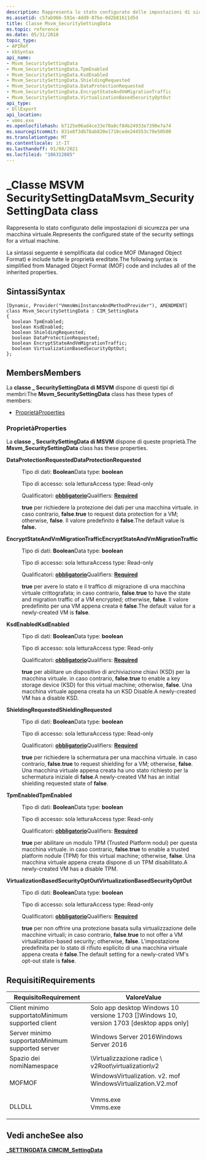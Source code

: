 ```yaml
---
description: Rappresenta lo stato configurato delle impostazioni di sicurezza per.
ms.assetid: c57ab966-591e-4dd9-87be-0d2b81611d5d
title: Classe Msvm_SecuritySettingData
ms.topic: reference
ms.date: 05/31/2018
topic_type:
- APIRef
- kbSyntax
api_name:
- Msvm_SecuritySettingData
- Msvm_SecuritySettingData.TpmEnabled
- Msvm_SecuritySettingData.KsdEnabled
- Msvm_SecuritySettingData.ShieldingRequested
- Msvm_SecuritySettingData.DataProtectionRequested
- Msvm_SecuritySettingData.EncryptStateAndVmMigrationTraffic
- Msvm_SecuritySettingData.VirtualizationBasedSecurityOptOut
api_type:
- DllExport
api_location:
- vmms.exe
ms.openlocfilehash: b7125e06ad4ce33e70a8cf84b24933e7390e7a74
ms.sourcegitcommit: 831e8f3db78ab820e1710cede244553c70e50500
ms.translationtype: MT
ms.contentlocale: it-IT
ms.lasthandoff: 01/08/2021
ms.locfileid: "106312885"
---
```

# <a name="msvm_securitysettingdata-class"></a><span data-ttu-id="15125-103">\_Classe MSVM SecuritySettingData</span><span class="sxs-lookup"><span data-stu-id="15125-103">Msvm\_SecuritySettingData class</span></span>

<span data-ttu-id="15125-104">Rappresenta lo stato configurato delle impostazioni di sicurezza per una macchina virtuale.</span><span class="sxs-lookup"><span data-stu-id="15125-104">Represents the configured state of the security settings for a virtual machine.</span></span>

<span data-ttu-id="15125-105">La sintassi seguente è semplificata dal codice MOF (Managed Object Format) e include tutte le proprietà ereditate.</span><span class="sxs-lookup"><span data-stu-id="15125-105">The following syntax is simplified from Managed Object Format (MOF) code and includes all of the inherited properties.</span></span>

## <a name="syntax"></a><span data-ttu-id="15125-106">Sintassi</span><span class="sxs-lookup"><span data-stu-id="15125-106">Syntax</span></span>

``` syntax
[Dynamic, Provider("VmmsWmiInstanceAndMethodProvider"), AMENDMENT]
class Msvm_SecuritySettingData : CIM_SettingData
{
  boolean TpmEnabled;
  boolean KsdEnabled;
  boolean ShieldingRequested;
  boolean DataProtectionRequested;
  boolean EncryptStateAndVmMigrationTraffic;
  boolean VirtualizationBasedSecurityOptOut;
};
```

## <a name="members"></a><span data-ttu-id="15125-107">Members</span><span class="sxs-lookup"><span data-stu-id="15125-107">Members</span></span>

<span data-ttu-id="15125-108">La **classe \_ SecuritySettingData di MSVM** dispone di questi tipi di membri:</span><span class="sxs-lookup"><span data-stu-id="15125-108">The **Msvm\_SecuritySettingData** class has these types of members:</span></span>

-   [<span data-ttu-id="15125-109">Proprietà</span><span class="sxs-lookup"><span data-stu-id="15125-109">Properties</span></span>](#properties)

### <a name="properties"></a><span data-ttu-id="15125-110">Proprietà</span><span class="sxs-lookup"><span data-stu-id="15125-110">Properties</span></span>

<span data-ttu-id="15125-111">La **classe \_ SecuritySettingData di MSVM** dispone di queste proprietà.</span><span class="sxs-lookup"><span data-stu-id="15125-111">The **Msvm\_SecuritySettingData** class has these properties.</span></span>

<dl> <dt>

<span data-ttu-id="15125-112">**DataProtectionRequested**</span><span class="sxs-lookup"><span data-stu-id="15125-112">**DataProtectionRequested**</span></span>
</dt> <dd> <dl> <dt>

<span data-ttu-id="15125-113">Tipo di dati: **Boolean**</span><span class="sxs-lookup"><span data-stu-id="15125-113">Data type: **boolean**</span></span>
</dt> <dt>

<span data-ttu-id="15125-114">Tipo di accesso: sola lettura</span><span class="sxs-lookup"><span data-stu-id="15125-114">Access type: Read-only</span></span>
</dt> <dt>

<span data-ttu-id="15125-115">Qualificatori: [ **obbligatorio**](/windows/desktop/WmiSdk/standard-qualifiers)</span><span class="sxs-lookup"><span data-stu-id="15125-115">Qualifiers: [**Required**](/windows/desktop/WmiSdk/standard-qualifiers)</span></span>
</dt> </dl>

<span data-ttu-id="15125-116">**true** per richiedere la protezione dei dati per una macchina virtuale. in caso contrario, **false**.</span><span class="sxs-lookup"><span data-stu-id="15125-116">**true** to request data protection for a VM; otherwise, **false**.</span></span> <span data-ttu-id="15125-117">Il valore predefinito è **false**.</span><span class="sxs-lookup"><span data-stu-id="15125-117">The default value is **false.**</span></span>

</dd> <dt>

<span data-ttu-id="15125-118">**EncryptStateAndVmMigrationTraffic**</span><span class="sxs-lookup"><span data-stu-id="15125-118">**EncryptStateAndVmMigrationTraffic**</span></span>
</dt> <dd> <dl> <dt>

<span data-ttu-id="15125-119">Tipo di dati: **Boolean**</span><span class="sxs-lookup"><span data-stu-id="15125-119">Data type: **boolean**</span></span>
</dt> <dt>

<span data-ttu-id="15125-120">Tipo di accesso: sola lettura</span><span class="sxs-lookup"><span data-stu-id="15125-120">Access type: Read-only</span></span>
</dt> <dt>

<span data-ttu-id="15125-121">Qualificatori: [ **obbligatorio**](/windows/desktop/WmiSdk/standard-qualifiers)</span><span class="sxs-lookup"><span data-stu-id="15125-121">Qualifiers: [**Required**](/windows/desktop/WmiSdk/standard-qualifiers)</span></span>
</dt> </dl>

<span data-ttu-id="15125-122">**true** per avere lo stato e il traffico di migrazione di una macchina virtuale crittografata; in caso contrario, **false**.</span><span class="sxs-lookup"><span data-stu-id="15125-122">**true** to have the state and migration traffic of a VM encrypted; otherwise, **false**.</span></span> <span data-ttu-id="15125-123">Il valore predefinito per una VM appena creata è **false**.</span><span class="sxs-lookup"><span data-stu-id="15125-123">The default value for a newly-created VM is **false**.</span></span>

</dd> <dt>

<span data-ttu-id="15125-124">**KsdEnabled**</span><span class="sxs-lookup"><span data-stu-id="15125-124">**KsdEnabled**</span></span>
</dt> <dd> <dl> <dt>

<span data-ttu-id="15125-125">Tipo di dati: **Boolean**</span><span class="sxs-lookup"><span data-stu-id="15125-125">Data type: **boolean**</span></span>
</dt> <dt>

<span data-ttu-id="15125-126">Tipo di accesso: sola lettura</span><span class="sxs-lookup"><span data-stu-id="15125-126">Access type: Read-only</span></span>
</dt> <dt>

<span data-ttu-id="15125-127">Qualificatori: [ **obbligatorio**](/windows/desktop/WmiSdk/standard-qualifiers)</span><span class="sxs-lookup"><span data-stu-id="15125-127">Qualifiers: [**Required**](/windows/desktop/WmiSdk/standard-qualifiers)</span></span>
</dt> </dl>

<span data-ttu-id="15125-128">**true** per abilitare un dispositivo di archiviazione chiavi (KSD) per la macchina virtuale. in caso contrario, **false**.</span><span class="sxs-lookup"><span data-stu-id="15125-128">**true** to enable a key storage device (KSD) for this virtual machine; otherwise, **false**.</span></span> <span data-ttu-id="15125-129">Una macchina virtuale appena creata ha un KSD Disable.</span><span class="sxs-lookup"><span data-stu-id="15125-129">A newly-created VM has a disable KSD.</span></span>

</dd> <dt>

<span data-ttu-id="15125-130">**ShieldingRequested**</span><span class="sxs-lookup"><span data-stu-id="15125-130">**ShieldingRequested**</span></span>
</dt> <dd> <dl> <dt>

<span data-ttu-id="15125-131">Tipo di dati: **Boolean**</span><span class="sxs-lookup"><span data-stu-id="15125-131">Data type: **boolean**</span></span>
</dt> <dt>

<span data-ttu-id="15125-132">Tipo di accesso: sola lettura</span><span class="sxs-lookup"><span data-stu-id="15125-132">Access type: Read-only</span></span>
</dt> <dt>

<span data-ttu-id="15125-133">Qualificatori: [ **obbligatorio**](/windows/desktop/WmiSdk/standard-qualifiers)</span><span class="sxs-lookup"><span data-stu-id="15125-133">Qualifiers: [**Required**](/windows/desktop/WmiSdk/standard-qualifiers)</span></span>
</dt> </dl>

<span data-ttu-id="15125-134">**true** per richiedere la schermatura per una macchina virtuale. in caso contrario, **false**.</span><span class="sxs-lookup"><span data-stu-id="15125-134">**true** to request shielding for a VM; otherwise, **false**.</span></span> <span data-ttu-id="15125-135">Una macchina virtuale appena creata ha uno stato richiesto per la schermatura iniziale di **false**.</span><span class="sxs-lookup"><span data-stu-id="15125-135">A newly-created VM has an initial shielding requested state of **false**.</span></span>

</dd> <dt>

<span data-ttu-id="15125-136">**TpmEnabled**</span><span class="sxs-lookup"><span data-stu-id="15125-136">**TpmEnabled**</span></span>
</dt> <dd> <dl> <dt>

<span data-ttu-id="15125-137">Tipo di dati: **Boolean**</span><span class="sxs-lookup"><span data-stu-id="15125-137">Data type: **boolean**</span></span>
</dt> <dt>

<span data-ttu-id="15125-138">Tipo di accesso: sola lettura</span><span class="sxs-lookup"><span data-stu-id="15125-138">Access type: Read-only</span></span>
</dt> <dt>

<span data-ttu-id="15125-139">Qualificatori: [ **obbligatorio**](/windows/desktop/WmiSdk/standard-qualifiers)</span><span class="sxs-lookup"><span data-stu-id="15125-139">Qualifiers: [**Required**](/windows/desktop/WmiSdk/standard-qualifiers)</span></span>
</dt> </dl>

<span data-ttu-id="15125-140">**true** per abilitare un modulo TPM (Trusted Platform nodul) per questa macchina virtuale. in caso contrario, **false**.</span><span class="sxs-lookup"><span data-stu-id="15125-140">**true** to enable a trusted platform nodule (TPM) for this virtual machine; otherwise, **false**.</span></span> <span data-ttu-id="15125-141">Una macchina virtuale appena creata dispone di un TPM disabilitato.</span><span class="sxs-lookup"><span data-stu-id="15125-141">A newly-created VM has a disable TPM.</span></span>

</dd> <dt>

<span data-ttu-id="15125-142">**VirtualizationBasedSecurityOptOut**</span><span class="sxs-lookup"><span data-stu-id="15125-142">**VirtualizationBasedSecurityOptOut**</span></span>
</dt> <dd> <dl> <dt>

<span data-ttu-id="15125-143">Tipo di dati: **Boolean**</span><span class="sxs-lookup"><span data-stu-id="15125-143">Data type: **boolean**</span></span>
</dt> <dt>

<span data-ttu-id="15125-144">Tipo di accesso: sola lettura</span><span class="sxs-lookup"><span data-stu-id="15125-144">Access type: Read-only</span></span>
</dt> <dt>

<span data-ttu-id="15125-145">Qualificatori: [ **obbligatorio**](/windows/desktop/WmiSdk/standard-qualifiers)</span><span class="sxs-lookup"><span data-stu-id="15125-145">Qualifiers: [**Required**](/windows/desktop/WmiSdk/standard-qualifiers)</span></span>
</dt> </dl>

<span data-ttu-id="15125-146">**true** per non offrire una protezione basata sulla virtualizzazione delle macchine virtuali; in caso contrario, **false**.</span><span class="sxs-lookup"><span data-stu-id="15125-146">**true** to not offer a VM virtualization-based security; otherwise, **false**.</span></span> <span data-ttu-id="15125-147">L'impostazione predefinita per lo stato di rifiuto esplicito di una macchina virtuale appena creata è **false**.</span><span class="sxs-lookup"><span data-stu-id="15125-147">The default setting for a newly-crated VM's opt-out state is **false**.</span></span>

</dd> </dl>

## <a name="requirements"></a><span data-ttu-id="15125-148">Requisiti</span><span class="sxs-lookup"><span data-stu-id="15125-148">Requirements</span></span>



| <span data-ttu-id="15125-149">Requisito</span><span class="sxs-lookup"><span data-stu-id="15125-149">Requirement</span></span> | <span data-ttu-id="15125-150">Valore</span><span class="sxs-lookup"><span data-stu-id="15125-150">Value</span></span> |
|-------------------------------------|---------------------------------------------------------------------------------------------------------|
| <span data-ttu-id="15125-151">Client minimo supportato</span><span class="sxs-lookup"><span data-stu-id="15125-151">Minimum supported client</span></span><br/> | <span data-ttu-id="15125-152">Solo app desktop Windows 10 versione 1703 \[\]</span><span class="sxs-lookup"><span data-stu-id="15125-152">Windows 10, version 1703 \[desktop apps only\]</span></span><br/>                                               |
| <span data-ttu-id="15125-153">Server minimo supportato</span><span class="sxs-lookup"><span data-stu-id="15125-153">Minimum supported server</span></span><br/> | <span data-ttu-id="15125-154">Windows Server 2016</span><span class="sxs-lookup"><span data-stu-id="15125-154">Windows Server 2016</span></span><br/>                                                                          |
| <span data-ttu-id="15125-155">Spazio dei nomi</span><span class="sxs-lookup"><span data-stu-id="15125-155">Namespace</span></span><br/>                | <span data-ttu-id="15125-156">\\Virtualizzazione radice \\ v2</span><span class="sxs-lookup"><span data-stu-id="15125-156">Root\\virtualization\\v2</span></span><br/>                                                                     |
| <span data-ttu-id="15125-157">MOF</span><span class="sxs-lookup"><span data-stu-id="15125-157">MOF</span></span><br/>                      | <dl> <span data-ttu-id="15125-158"><dt>WindowsVirtualization. v2. mof</dt></span><span class="sxs-lookup"><span data-stu-id="15125-158"><dt>WindowsVirtualization.V2.mof</dt></span></span> </dl> |
| <span data-ttu-id="15125-159">DLL</span><span class="sxs-lookup"><span data-stu-id="15125-159">DLL</span></span><br/>                      | <dl> <span data-ttu-id="15125-160"><dt>Vmms.exe</dt></span><span class="sxs-lookup"><span data-stu-id="15125-160"><dt>Vmms.exe</dt></span></span> </dl>                     |



## <a name="see-also"></a><span data-ttu-id="15125-161">Vedi anche</span><span class="sxs-lookup"><span data-stu-id="15125-161">See also</span></span>

<dl> <dt>

[<span data-ttu-id="15125-162">**\_SETTINGDATA CIM**</span><span class="sxs-lookup"><span data-stu-id="15125-162">**CIM\_SettingData**</span></span>](cim-settingdata.md)
</dt> </dl>

 

